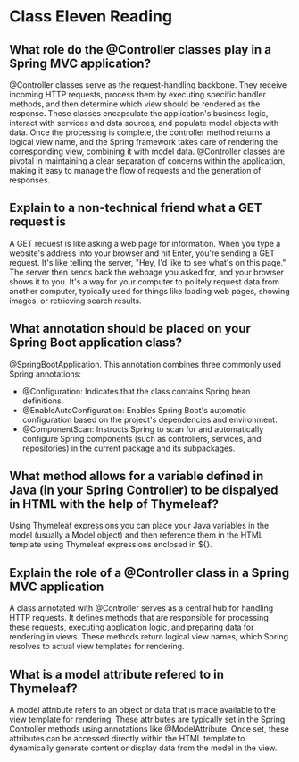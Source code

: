 # Class Eleven Reading

## What role do the @Controller classes play in a Spring MVC application?

 @Controller classes serve as the request-handling backbone. They receive incoming HTTP requests, process them by executing specific handler methods, and then determine which view should be rendered as the response. These classes encapsulate the application's business logic, interact with services and data sources, and populate model objects with data. Once the processing is complete, the controller method returns a logical view name, and the Spring framework takes care of rendering the corresponding view, combining it with model data. @Controller classes are pivotal in maintaining a clear separation of concerns within the application, making it easy to manage the flow of requests and the generation of responses.

## Explain to a non-technical friend what a GET request is

A GET request is like asking a web page for information. When you type a website's address into your browser and hit Enter, you're sending a GET request. It's like telling the server, "Hey, I'd like to see what's on this page." The server then sends back the webpage you asked for, and your browser shows it to you. It's a way for your computer to politely request data from another computer, typically used for things like loading web pages, showing images, or retrieving search results.

## What annotation should be placed on your Spring Boot application class?

@SpringBootApplication. This annotation combines three commonly used Spring annotations:

- @Configuration: Indicates that the class contains Spring bean definitions.
- @EnableAutoConfiguration: Enables Spring Boot's automatic configuration based on the project's dependencies and environment.
- @ComponentScan: Instructs Spring to scan for and automatically configure Spring components (such as controllers, services, and repositories) in the current package and its subpackages.

## What method allows for a variable defined in Java (in your Spring Controller) to be dispalyed in HTML with the help of Thymeleaf?

 Using Thymeleaf expressions you can place your Java variables in the model (usually a Model object) and then reference them in the HTML template using Thymeleaf expressions enclosed in ${}.

## Explain the role of a @Controller class in a Spring MVC application

A class annotated with @Controller serves as a central hub for handling HTTP requests. It defines methods that are responsible for processing these requests, executing application logic, and preparing data for rendering in views. These methods return logical view names, which Spring resolves to actual view templates for rendering.

## What is a model attribute refered to in Thymeleaf?

A model attribute refers to an object or data that is made available to the view template for rendering. These attributes are typically set in the Spring Controller methods using annotations like @ModelAttribute. Once set, these attributes can be accessed directly within the HTML template to dynamically generate content or display data from the model in the view.
